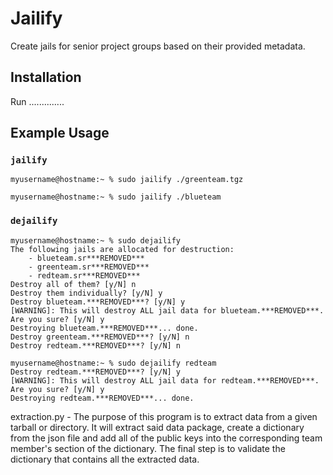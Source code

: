 # Jailify

Create jails for senior project groups based on their provided metadata.

## Installation
Run ..............

## Example Usage

### `jailify`
```
myusername@hostname:~ % sudo jailify ./greenteam.tgz

myusername@hostname:~ % sudo jailify ./blueteam
```

### `dejailify`
```
myusername@hostname:~ % sudo dejailify
The following jails are allocated for destruction:
    - blueteam.sr***REMOVED***
    - greenteam.sr***REMOVED***
    - redteam.sr***REMOVED***
Destroy all of them? [y/N] n
Destroy them individually? [y/N] y
Destroy blueteam.***REMOVED***? [y/N] y
[WARNING]: This will destroy ALL jail data for blueteam.***REMOVED***. Are you sure? [y/N] y
Destroying blueteam.***REMOVED***... done.
Destroy greenteam.***REMOVED***? [y/N] n
Destroy redteam.***REMOVED***? [y/N] n

myusername@hostname:~ % sudo dejailify redteam
Destroy redteam.***REMOVED***? [y/N] y
[WARNING]: This will destroy ALL jail data for redteam.***REMOVED***. Are you sure? [y/N] y
Destroying redteam.***REMOVED***... done.
```









extraction.py - The purpose of this program is to extract data from a given tarball or directory. It will
                extract said data package, create a dictionary from the json file and add all of the public keys into the
                corresponding team member's section of the dictionary. The final step is to validate the dictionary that 
                contains all the extracted data.
